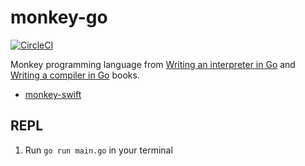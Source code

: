 # monkey-go

[![CircleCI](https://circleci.com/gh/kitasuke/monkey-go/tree/master.svg?style=svg)](https://circleci.com/gh/kitasuke/monkey-go/tree/master)

Monkey programming language from [Writing an interpreter in Go](https://interpreterbook.com) and [Writing a compiler in Go](https://compilerbook.com) books.

- [monkey-swift](https://github.com/kitasuke/monkey-swift)

## REPL

1. Run `go run main.go` in your terminal
